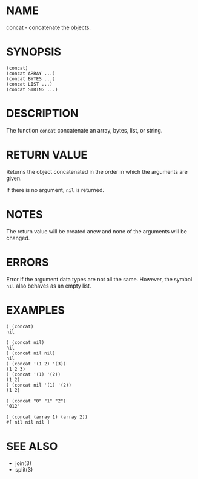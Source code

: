 # NAME
concat - concatenate the objects.

# SYNOPSIS

    (concat)
    (concat ARRAY ...)
    (concat BYTES ...)
    (concat LIST ...)
    (concat STRING ...)

# DESCRIPTION
The function `concat` concatenate an array, bytes, list, or string.

# RETURN VALUE
Returns the object concatenated in the order in which the arguments are given.

If there is no argument, `nil` is returned.

# NOTES
The return value will be created anew and none of the arguments will be changed.

# ERRORS
Error if the argument data types are not all the same. However, the symbol `nil` also behaves as an empty list.

# EXAMPLES

    ) (concat)
    nil

    ) (concat nil)
    nil
    ) (concat nil nil)
    nil
    ) (concat '(1 2) '(3))
    (1 2 3)
    ) (concat '(1) '(2))
    (1 2)
    ) (concat nil '(1) '(2))
    (1 2)

    ) (concat "0" "1" "2")
    "012"

    ) (concat (array 1) (array 2))
    #[ nil nil nil ]

# SEE ALSO
- join(3)
- split(3)
